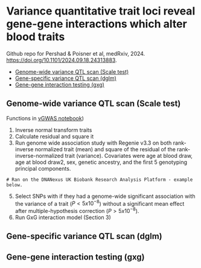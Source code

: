 # Variance quantitative trait loci reveal gene-gene interactions which alter blood traits

Github repo for Pershad & Poisner et al, medRxiv, 2024. https://doi.org/10.1101/2024.09.18.24313883.


<!--ts-->
   * [Genome-wide variance QTL scan (Scale test)](#scale)
   * [Gene-specific variance QTL scan (dglm)](#dglm)
   * [Gene-gene interaction testing (gxg)](#gxg)
<!--te-->

## Genome-wide variance QTL scan (Scale test)

Functions in [vGWAS notebook]([https://github.com/bicklab/gxg-interaction-modeling/blob/main/vGWAS_code.ipynb]))

1. Inverse normal transform traits
2. Calculate residual and square it
3. Run genome wide association study with Regenie v3.3 on both rank-inverse normalized trait (mean) and square of the residual of the rank-inverse-normalized trait (variance). Covariates were age at blood draw, age at blood draw2, sex, genetic ancestry, and the first 5 genotyping principal components.
```
# Ran on the DNANexus UK Biobank Research Analysis Platform - example below.

```
5. Select SNPs with if they had a genome-wide significant association with the variance of a trait ($P < 5x10^{-8}$) without a significant mean effect after multiple-hypothesis correction ($P > 5x10^{-8}$).
6. Run GxG interaction model (Section 3)


## Gene-specific variance QTL scan (dglm)


## Gene-gene interaction testing (gxg)




